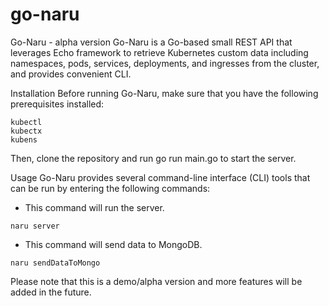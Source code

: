 # go-naru

Go-Naru - alpha version
Go-Naru is a Go-based small REST API that leverages Echo framework to retrieve Kubernetes custom data including namespaces, pods, services, deployments, and ingresses from the cluster, and provides convenient CLI.

Installation
Before running Go-Naru, make sure that you have the following prerequisites installed:
```
kubectl
kubectx
kubens
```

Then, clone the repository and run go run main.go to start the server.

Usage
Go-Naru provides several command-line interface (CLI) tools that can be run by entering the following commands:

- This command will run the server.
```
naru server
``` 
- This command will send data to MongoDB.
```
naru sendDataToMongo
``` 


Please note that this is a demo/alpha version and more features will be added in the future.
